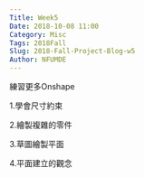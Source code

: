 ```yaml
---
Title: Week5
Date: 2018-10-08 11:00
Category: Misc
Tags: 2018Fall
Slug: 2018-Fall-Project-Blog-w5
Author: NFUMDE
---
```


練習更多Onshape

<!-- PELICAN_END_SUMMARY -->

1.學會尺寸約束

2.繪製複雜的零件 

3.草圖繪製平面

4.平面建立的觀念


